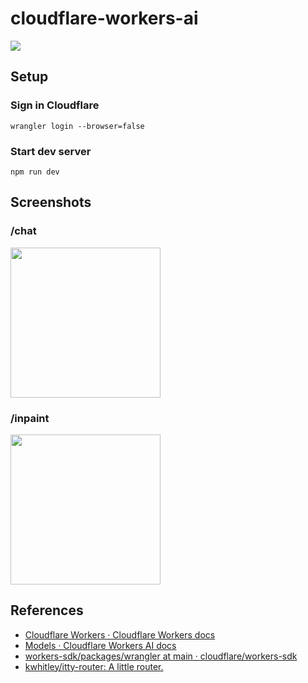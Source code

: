 # cloudflare-workers-ai

<img src="https://repository-images.githubusercontent.com/765511674/e58ccc2e-c651-428f-8106-9ad94558d6f5">

## Setup

### Sign in Cloudflare

```console
wrangler login --browser=false
```

### Start dev server

```console
npm run dev
```

## Screenshots

### /chat

<img src="https://github.com/si-arakaki/cloudflare-workers-ai/assets/75659736/e2e47451-f3f3-4ef3-89f1-0de82c68655f" width="240">

### /inpaint

<img src="https://github.com/si-arakaki/cloudflare-workers-ai/assets/75659736/7a4a0f64-a598-4a99-aff3-e1c140f62fb7" width="240">

## References

- [Cloudflare Workers · Cloudflare Workers docs](https://developers.cloudflare.com/workers/)
- [Models · Cloudflare Workers AI docs](https://developers.cloudflare.com/workers-ai/models/)
- [workers-sdk/packages/wrangler at main · cloudflare/workers-sdk](https://github.com/cloudflare/workers-sdk/tree/main/packages/wrangler)
- [kwhitley/itty-router: A little router.](https://github.com/kwhitley/itty-router)
